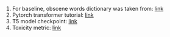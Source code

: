 1. For baseline, obscene words dictionary was taken from: [link](https://github.com/surge-ai/profanity/tree/main)
2. Pytorch transformer tutorial: [link](https://pytorch.org/tutorials/beginner/translation_transformer.html?highlight=seq2seq)
3. T5 model checkpoint: [link](https://huggingface.co/t5-base)
4. Toxicity metric: [link](https://huggingface.co/spaces/evaluate-measurement/toxicity)